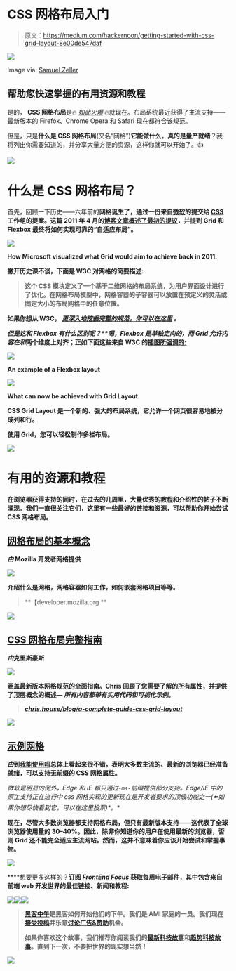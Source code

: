 # CSS 网格布局入门

> 原文：<https://medium.com/hackernoon/getting-started-with-css-grid-layout-8e00de547daf>

![](img/9b8986c4d502f3b3eb151c01592187fe.png)

Image via: [Samuel Zeller](https://unsplash.com/@samuelzeller)

## 帮助您快速掌握的有用资源和教程

是的， **CSS 网格布局**是🔥 [*如此火爆*](http://gph.is/1jFLtFf) 🔥就现在。布局系统最近获得了主流支持——最新版本的 Firefox、Chrome Opera 和 Safari 现在都符合该规范。

但是，只是**什么是 CSS 网格布局**(又名“网格”)**它能做什么**，**真的是量产就绪**？我将列出你需要知道的，并分享大量方便的资源，这样你就可以开始了。👍

![](img/dc653fb730d763cb117d248ca7ae78a4.png)

# 什么是 CSS 网格布局？

首先，回顾一下历史——六年前的**网格诞生了，通过一份来自[微软](https://hackernoon.com/tagged/microsoft)的提交给 [CSS](https://hackernoon.com/tagged/css) 工作组的提案。这篇 2011 年 4 月的[博客文章概述了最初的提议](https://blogs.msdn.microsoft.com/ie/2011/04/14/ie10-platform-preview-and-css-features-for-adaptive-layouts/)，并提到 Grid 和 Flexbox 最终将如何实现可靠的“自适应布局”。**

**![](img/89496a2a25eb359d741ed10129c08a6b.png)**

**How Microsoft visualized what Grid would aim to achieve back in 2011.**

**撇开历史课不谈，下面是 W3C 对网格的简要描述:**

> **这个 CSS 模块定义了一个基于二维网格的布局系统，为用户界面设计进行了优化。在网格布局模型中，网格容器的子容器可以放置在预定义的灵活或固定大小的布局网格中的任意位置。**

**如果你想从 W3C， [*更深入地挖掘完整的规范，你可以在这里*](https://www.w3.org/TR/css-grid-1/) *。***

****但是这和 Flexbox 有什么区别呢？**嗯，Flexbox 是单轴定向的，而 Grid 允许内容在*和*两个维度上对齐；正如下面这些来自 W3C 的[插图所强调的:](https://www.w3.org/TR/css-grid-1/#intro)**

**![](img/84b830c49c7244b57b0359d37ae43526.png)**

**An example of a Flexbox layout**

**![](img/6ff40667b271714b5e394187747eacb4.png)**

**What can now be achieved with Grid Layout**

**CSS Grid Layout 是一个新的、强大的布局系统，它允许一个网页很容易地被分成列和行。**

**使用 Grid，您可以轻松制作多栏布局。**

**![](img/5a6119bbed5310a93d81c6c6b7247693.png)**

# **有用的资源和教程**

**在浏览器获得支持的同时，在过去的几周里，大量优秀的教程和介绍性的帖子不断涌现。我们一直很关注它们，这里有一些最好的链接和资源，可以帮助你开始尝试 CSS 网格布局。**

## **[网格布局的基本概念](https://developer.mozilla.org/en-US/docs/Web/CSS/CSS_Grid_Layout/Basic_Concepts_of_Grid_Layout)**

***由* Mozilla 开发者网络提供**

**[![](img/e7d7d8ceba5ab79bdd0b6322a3ada6c9.png)](https://developer.mozilla.org/en-US/docs/Web/CSS/CSS_Grid_Layout/Basic_Concepts_of_Grid_Layout)**

**介绍什么是网格，网格容器如何工作，如何嵌套网格项目等等。**

> **【developer.mozilla.org **

**![](img/dc653fb730d763cb117d248ca7ae78a4.png)**

## **[CSS 网格布局完整指南](http://chris.house/blog/a-complete-guide-css-grid-layout/)**

***由*克里斯豪斯**

**[![](img/04ebb44290623514edcce78715e7837c.png)](http://chris.house/blog/a-complete-guide-css-grid-layout/)**

**涵盖最新版本网格规范的全面指南。Chris 回顾了您需要了解的所有属性，并提供了顶层概念的概述— *所有内容都带有实用代码和可视化示例*。**

> **[*chris.house/blog/a-complete-guide-css-grid-layout*](http://chris.house/blog/a-complete-guide-css-grid-layout/)**

**![](img/dc653fb730d763cb117d248ca7ae78a4.png)**

## **[示例网格](http://gridbyexample.com/)**

***由*到[我能使用吗](https://medium.com/u/be9c04b39015#feat=css-grid)总体上看起来很不错，表明大多数主流的、最新的浏览器已经准备就绪，可以支持无前缀的 CSS 网格属性。**

**微软是明显的例外，Edge 和 IE 都只通过`-ms-`前缀提供部分支持。Edge/IE 中的原生支持正在进行中 css 网格实现的更新现在是开发者要求的顶级功能之一*(*⬅️*如果你想尽快看到它，可以在这里投票)*。**

**现在，尽管大多数浏览器都支持网格布局，但只有最新版本支持——这代表了全球浏览器使用量的 30–40%。因此，除非你知道你的用户在使用最新的浏览器，否则 Grid 还不能完全适应主流网站。然而，这并不意味着你应该开始尝试和掌握事物。**

**![](img/5a6119bbed5310a93d81c6c6b7247693.png)**

****想要更多这样的？**订阅 [*FrontEnd Focus*](http://frontendfocus.co/) 获取每周电子邮件，其中包含来自前端 web 开发世界的最佳链接、新闻和教程:**

**[![](img/50ef4044ecd4e250b5d50f368b775d38.png)](http://bit.ly/HackernoonFB)****[![](img/979d9a46439d5aebbdcdca574e21dc81.png)](https://goo.gl/k7XYbx)****[![](img/2930ba6bd2c12218fdbbf7e02c8746ff.png)](https://goo.gl/4ofytp)**

> **[黑客中午](http://bit.ly/Hackernoon)是黑客如何开始他们的下午。我们是 AMI 家庭的一员。我们现在[接受投稿](http://bit.ly/hackernoonsubmission)并乐意[讨论广告&赞助](mailto:partners@amipublications.com)机会。**
> 
> **如果你喜欢这个故事，我们推荐你阅读我们的[最新科技故事](http://bit.ly/hackernoonlatestt)和[趋势科技故事](https://hackernoon.com/trending)。直到下一次，不要把世界的现实想当然！**

**![](img/be0ca55ba73a573dce11effb2ee80d56.png)**